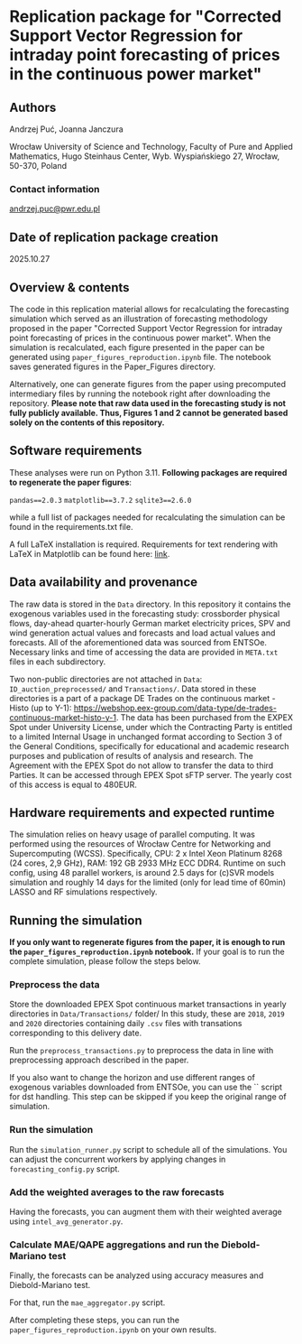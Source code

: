 # Replication package for "Corrected Support Vector Regression for intraday point forecasting of prices in the continuous power market"

## Authors
Andrzej Puć, Joanna Janczura

Wrocław University of Science and Technology, Faculty of Pure and Applied Mathematics, Hugo Steinhaus Center, Wyb. Wyspiańskiego 27, Wrocław, 50-370, Poland

### Contact information
andrzej.puc@pwr.edu.pl

## Date of replication package creation
2025.10.27

## Overview & contents
The code in this replication material allows for recalculating the forecasting simulation which served as an illustration of forecasting methodology proposed in the paper "Corrected Support Vector Regression for intraday point forecasting of prices in the continuous power market". 
When the simulation is recalculated, each figure presented in the paper can be generated using `paper_figures_reproduction.ipynb` file. The notebook saves generated figures in the Paper_Figures directory.

Alternatively, one can generate figures from the paper using precomputed intermediary files by running the notebook right after downloading the repository.
**Please note that raw data used in the forecasting study is not fully publicly available. Thus, Figures 1 and 2 cannot be generated based solely on the contents of this repository.**

## Software requirements
These analyses were run on Python 3.11.
**Following packages are required to regenerate the paper figures**: 

`pandas==2.0.3`
`matplotlib==3.7.2`
`sqlite3==2.6.0`

while a full list of packages needed for recalculating the simulation can be found in the requirements.txt file.

A full LaTeX installation is required. Requirements for text rendering with LaTeX in Matplotlib can be found here: [link](https://matplotlib.org/stable/users/explain/text/usetex.html).

## Data availability and provenance
The raw data is stored in the `Data` directory. In this repository it contains the exogenous variables used in the forecasting study: crossborder physical flows, day-ahead quarter-hourly German market electricity prices, SPV and wind generation actual values and forecasts and load actual values and forecasts.
All of the aforementioned data was sourced from ENTSOe. Necessary links and time of accessing the data are provided in `META.txt` files in each subdirectory.

Two non-public directories are not attached in `Data`: `ID_auction_preprocessed/` and `Transactions/`. Data stored in these directories is a part of a package DE Trades on the continuous market - Histo (up to Y-1):
https://webshop.eex-group.com/data-type/de-trades-continuous-market-histo-y-1. The data has been purchased from the EXPEX Spot under University License, under which the Contracting Party is entitled to a limited Internal Usage in unchanged format according to Section 3 of the General Conditions, specifically for educational and academic research purposes and publication of results of analysis and research. The Agreement with the EPEX Spot do not allow to transfer the data to third Parties. It can be accessed through EPEX Spot sFTP server. The yearly cost of this access is equal to 480EUR.

## Hardware requirements and expected runtime
The simulation relies on heavy usage of parallel computing.
It was performed using the resources of Wrocław Centre for Networking and Supercomputing (WCSS).
Specifically, CPU: 2 x Intel Xeon Platinum 8268 (24 cores, 2,9 GHz), RAM: 192 GB 2933 MHz ECC DDR4.
Runtime on such config, using 48 parallel workers, is around 2.5 days for (c)SVR models simulation and roughly 14 days for the limited (only for lead time of 60min) LASSO and RF simulations respectively.

## Running the simulation
**If you only want to regenerate figures from the paper, it is enough to run the `paper_figures_reproduction.ipynb` notebook.**
If your goal is to run the complete simulation, please follow the steps below.

### Preprocess the data
Store the downloaded EPEX Spot continuous market transactions in yearly directories in `Data/Transactions/` folder/ In this study, these are `2018`, `2019` and `2020` directories containing daily `.csv` files with transations corresponding to this delivery date.

Run the `preprocess_transactions.py` to preprocess the data in line with preprocessing approach described in the paper.

If you also want to change the horizon and use different ranges of exogenous variables downloaded from ENTSOe, you can use the `` script for dst handling.
This step can be skipped if you keep the original range of simulation.

### Run the simulation
Run the `simulation_runner.py` script to schedule all of the simulations.
You can adjust the concurrent workers by applying changes in `forecasting_config.py` script.

### Add the weighted averages to the raw forecasts
Having the forecasts, you can augment them with their weighted average using `intel_avg_generator.py`.

### Calculate MAE/QAPE aggregations and run the Diebold-Mariano test
Finally, the forecasts can be analyzed using accuracy measures and Diebold-Mariano test.

For that, run the `mae_aggregator.py` script.


After completing these steps, you can run the `paper_figures_reproduction.ipynb` on your own results.
